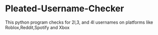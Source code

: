 # Pleated-Username-Checker
This python program checks for 2l,3, and 4l usernames on platforms like Roblox,Reddit,Spotify and Xbox
